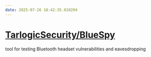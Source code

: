 ```yaml
---
date: 2025-07-26 18:42:35.010204
---
```


# [TarlogicSecurity/BlueSpy](https://github.com/TarlogicSecurity/BlueSpy)

tool for testing Bluetooth headset vulnerabilities and eavesdropping